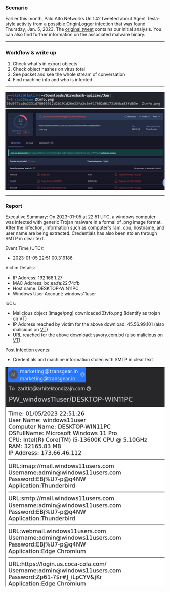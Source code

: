### Scenario

Earlier this month, Palo Alto Networks Unit 42 tweeted about Agent Tesla-style activity from a possible OriginLogger infection that was found Thursday,
Jan. 5, 2023. The [original tweet](https://x.com/Unit42_Intel/status/1611379660029366273) contains our initial analysis. 
You can also find further information on the associated malware binary.

---
### Workflow & write up

1. Check what's in export objects
2. Check object hashes on virus total
3. See packet and see the whole stream of conversation
4. Find machine info and who is infected
---

![pnghash](images/pnghash.jpg)
![pngvt](images/pngVT.jpg)

---

### Report
Executive Summary:
On 2023-01-05 at 22:51 UTC, a windows computer was infected with generic Trojan malware in a formal of .png image format. After the infection, information such as computer's ram, 
cpu, hostname, and user name are being extracted. Credentials has also been stolen through SMTP in clear text.

Event Time (UTC):
 - 2023-01-05 22:51:00.319186

Victim Details:
 - IP Address: 192.168.1.27
 - MAC Address: bc:ea:fa:22:74:fb
 - Host name: DESKTOP-WIN11PC
 - Windows User Account: windows11user

IoCs:
 - Malicious object (image/png) downloaded Ztvfo.png (Identify as trojan on [VT](https://www.virustotal.com/gui/file/90d977ca0a3331d78005912d2b191d26e33fa2c6ef17602d6173164ba83fd85e/detection))
 - IP Address reached by victim for the above download: 45.56.99.101 (also malicious on [VT](https://www.virustotal.com/gui/ip-address/45.56.99.101))
 - URL reached for the above download: savory.com.bd (also malicious on [VT](https://www.virustotal.com/gui/domain/savory.com.bd))

Post Infection events:
 - Credentials and machine information stolen with SMTP in clear text

![email](images/emailexfil.jpg)
